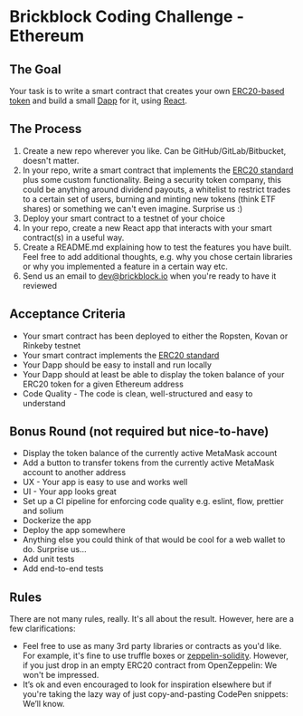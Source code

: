 # Brickblock Coding Challenge - Ethereum

## The Goal
Your task is to write a smart contract that creates your own [ERC20-based token](https://en.wikipedia.org/wiki/ERC20) and build a small [Dapp](https://ethereum.stackexchange.com/questions/383/what-is-a-dapp) for it, using [React](https://reactjs.org).

## The Process
1. Create a new repo wherever you like. Can be GitHub/GitLab/Bitbucket, doesn't matter.
1. In your repo, write a smart contract that implements the [ERC20 standard](https://theethereum.wiki/w/index.php/ERC20_Token_Standard) plus some custom functionality. Being a security token company, this could be anything around dividend payouts, a whitelist to restrict trades to a certain set of users, burning and minting new tokens (think ETF shares) or something we can't even imagine. Surprise us :)
1. Deploy your smart contract to a testnet of your choice
1. In your repo, create a new React app that interacts with your smart contract(s) in a useful way.
1. Create a README.md explaining how to test the features you have built. Feel free to add additional thoughts, e.g. why you chose certain libraries or why you implemented a feature in a certain way etc.
1. Send us an email to dev@brickblock.io when you're ready to have it reviewed

## Acceptance Criteria
* Your smart contract has been deployed to either the Ropsten, Kovan or Rinkeby testnet
* Your smart contract implements the [ERC20 standard](https://theethereum.wiki/w/index.php/ERC20_Token_Standard)
* Your Dapp should be easy to install and run locally
* Your Dapp should at least be able to display the token balance of your ERC20 token for a given Ethereum address
* Code Quality - The code is clean, well-structured and easy to understand 

## Bonus Round (not required but nice-to-have)
* Display the token balance of the currently active MetaMask account
* Add a button to transfer tokens from the currently active MetaMask account to another address
* UX - Your app is easy to use and works well
* UI - Your app looks great
* Set up a CI pipeline for enforcing code quality e.g. eslint, flow, prettier and solium
* Dockerize the app
* Deploy the app somewhere
* Anything else you could think of that would be cool for a web wallet to do. Surprise us…
* Add unit tests
* Add end-to-end tests

## Rules
There are not many rules, really. It's all about the result. However, here are a few clarifications:

* Feel free to use as many 3rd party libraries or contracts as you'd like. For example, it's fine to use truffle boxes or [zeppelin-solidity](https://github.com/OpenZeppelin/zeppelin-solidity). However, if you just drop in an empty ERC20 contract from OpenZeppelin: We won't be impressed.
* It’s ok and even encouraged to look for inspiration elsewhere but if you're taking the lazy way of just copy-and-pasting CodePen snippets: We’ll know.
